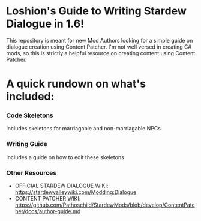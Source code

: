 # Loshion's Guide to Writing Stardew Dialogue in 1.6! 
This repository is meant for new Mod Authors looking for a simple guide on dialogue creation using Content Patcher. 
I'm not well versed in creating C# mods, so this is strictly a helpful resource on creating content using Content Patcher.

# A quick rundown on what's included: 
### Code Skeletons
Includes skeletons for marriagable and non-marriagable NPCs
### Writing Guide
Includes a guide on how to edit these skeletons
### Other Resources
- OFFICIAL STARDEW DIALOGUE WIKI: https://stardewvalleywiki.com/Modding:Dialogue
- CONTENT PATCHER WIKI: https://github.com/Pathoschild/StardewMods/blob/develop/ContentPatcher/docs/author-guide.md
